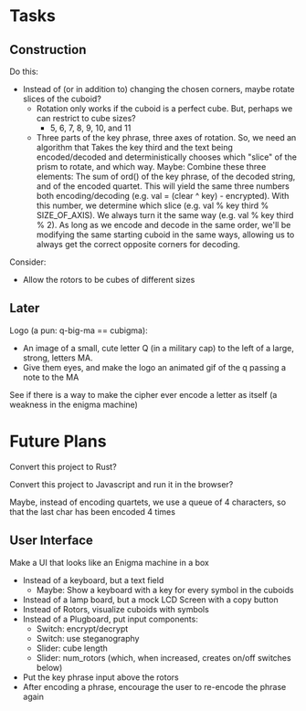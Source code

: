 # Tasks

## Construction

Do this:
* Instead of (or in addition to) changing the chosen corners, maybe rotate slices of the cuboid?
  * Rotation only works if the cuboid is a perfect cube. But, perhaps we can restrict to cube sizes?
    * 5, 6, 7, 8, 9, 10, and 11
  * Three parts of the key phrase, three axes of rotation. So, we need an algorithm that Takes the key third and the
    text being encoded/decoded and deterministically chooses which "slice" of the prism to rotate, and which way.
    Maybe: Combine these three elements: The sum of ord() of the key phrase, of the decoded string, and of the encoded
    quartet. This will yield the same three numbers both encoding/decoding (e.g. val = (clear ^ key) - encrypted).
    With this number, we determine which slice (e.g. val % key third % SIZE_OF_AXIS). We always turn it the same way
    (e.g. val % key third % 2). As long as we encode and decode in the same order, we'll be modifying the same
    starting cuboid in the same ways, allowing us to always get the correct opposite corners for decoding.

Consider:
* Allow the rotors to be cubes of different sizes

## Later

Logo (a pun: q-big-ma == cubigma):
* An image of a small, cute letter Q (in a military cap) to the left of a large, strong, letters MA.
* Give them eyes, and make the logo an animated gif of the q passing a note to the MA

See if there is a way to make the cipher ever encode a letter as itself (a weakness in the enigma machine)

# Future Plans

Convert this project to Rust?

Convert this project to Javascript and run it in the browser?

Maybe, instead of encoding quartets, we use a queue of 4 characters, so that the last char has been encoded 4 times

## User Interface

Make a UI that looks like an Enigma machine in a box
* Instead of a keyboard, but a text field
  * Maybe: Show a keyboard with a key for every symbol in the cuboids 
* Instead of a lamp board, but a mock LCD Screen with a copy button
* Instead of Rotors, visualize cuboids with symbols
* Instead of a Plugboard, put input components: 
  * Switch: encrypt/decrypt
  * Switch: use steganography
  * Slider: cube length
  * Slider: num_rotors (which, when increased, creates on/off switches below)
* Put the key phrase input above the rotors
* After encoding a phrase, encourage the user to re-encode the phrase again
